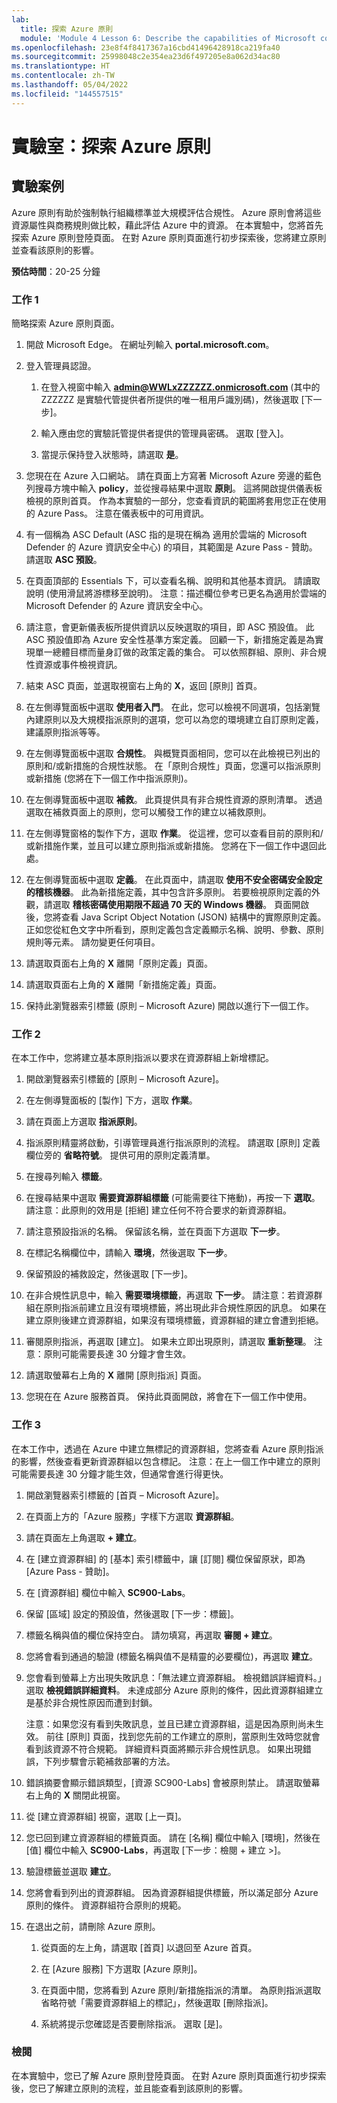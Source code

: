 ```yaml
---
lab:
  title: 探索 Azure 原則
  module: 'Module 4 Lesson 6: Describe the capabilities of Microsoft compliance solutions: Describe Azure Policy'
ms.openlocfilehash: 23e8f4f8417367a16cbd41496428918ca219fa40
ms.sourcegitcommit: 25998048c2e354ea23d6f497205e8a062d34ac80
ms.translationtype: HT
ms.contentlocale: zh-TW
ms.lasthandoff: 05/04/2022
ms.locfileid: "144557515"
---
```

# <a name="lab-explore-azure-policy"></a>實驗室：探索 Azure 原則

## <a name="lab-scenario"></a>實驗案例

Azure 原則有助於強制執行組織標準並大規模評估合規性。 Azure 原則會將這些資源屬性與商務規則做比較，藉此評估 Azure 中的資源。 在本實驗中，您將首先探索 Azure 原則登陸頁面。 在對 Azure 原則頁面進行初步探索後，您將建立原則並查看該原則的影響。

**預估時間**：20-25 分鐘

### <a name="task-1"></a>工作 1

簡略探索 Azure 原則頁面。

1. 開啟 Microsoft Edge。 在網址列輸入 **portal.microsoft.com**。

1. 登入管理員認證。
    1. 在登入視窗中輸入 **admin@WWLxZZZZZZ.onmicrosoft.com** (其中的 ZZZZZZ 是實驗代管提供者所提供的唯一租用戶識別碼)，然後選取 [下一步]。

    1. 輸入應由您的實驗託管提供者提供的管理員密碼。 選取 [登入]。
    1. 當提示保持登入狀態時，請選取 **是**。

1. 您現在在 Azure 入口網站。  請在頁面上方寫著 Microsoft Azure 旁邊的藍色列搜尋方塊中輸入 **policy**，並從搜尋結果中選取 **原則**。 這將開啟提供儀表板檢視的原則首頁。  作為本實驗的一部分，您查看資訊的範圍將套用您正在使用的 Azure Pass。   注意在儀表板中的可用資訊。

1. 有一個稱為 ASC Default (ASC 指的是現在稱為 適用於雲端的 Microsoft Defender 的 Azure 資訊安全中心) 的項目，其範圍是 Azure Pass - 贊助。   請選取 **ASC 預設**。

1. 在頁面頂部的 Essentials 下，可以查看名稱、說明和其他基本資訊。  請讀取說明 (使用滑鼠將游標移至說明)。 注意：描述欄位參考已更名為適用於雲端的 Microsoft Defender 的 Azure 資訊安全中心。

1. 請注意，會更新儀表板所提供資訊以反映選取的項目，即 ASC 預設值。 此 ASC 預設值即為 Azure 安全性基準方案定義。  回顧一下，新措施定義是為實現單一總體目標而量身訂做的政策定義的集合。 可以依照群組、原則、非合規性資源或事件檢視資訊。

1. 結束 ASC 頁面，並選取視窗右上角的 **X**，返回 [原則] 首頁。

1. 在左側導覽面板中選取 **使用者入門**。  在此，您可以檢視不同選項，包括瀏覽內建原則以及大規模指派原則的選項，您可以為您的環境建立自訂原則定義，建議原則指派等等。

1. 在左側導覽面板中選取 **合規性**。  與概覽頁面相同，您可以在此檢視已列出的原則和/或新措施的合規性狀態。  在「原則合規性」頁面，您還可以指派原則或新措施 (您將在下一個工作中指派原則)。

1. 在左側導覽面板中選取 **補救**。  此頁提供具有非合規性資源的原則清單。  透過選取在補救頁面上的原則，您可以觸發工作的建立以補救原則。  

1. 在左側導覽窗格的製作下方，選取 **作業**。  從這裡，您可以查看目前的原則和/或新措施作業，並且可以建立原則指派或新措施。  您將在下一個工作中退回此處。  

1. 在左側導覽面板中選取 **定義**。  在此頁面中，請選取 **使用不安全密碼安全設定的稽核機器**。  此為新措施定義，其中包含許多原則。  若要檢視原則定義的外觀，請選取 **稽核密碼使用期限不超過 70 天的 Windows 機器**。  頁面開啟後，您將查看 Java Script Object Notation (JSON) 結構中的實際原則定義。   正如您從紅色文字中所看到，原則定義包含定義顯示名稱、說明、參數、原則規則等元素。 請勿變更任何項目。  

1. 請選取頁面右上角的 **X** 離開「原則定義」頁面。

1. 請選取頁面右上角的 **X** 離開「新措施定義」頁面。

1. 保持此瀏覽器索引標籤 (原則 – Microsoft Azure) 開啟以進行下一個工作。

### <a name="task-2"></a>工作 2

在本工作中，您將建立基本原則指派以要求在資源群組上新增標記。

1. 開啟瀏覽器索引標籤的 [原則 – Microsoft Azure]。

1. 在左側導覽面板的 [製作] 下方，選取 **作業**。

1. 請在頁面上方選取 **指派原則**。

1. 指派原則精靈將啟動，引導管理員進行指派原則的流程。  請選取 [原則] 定義欄位旁的 **省略符號**。  提供可用的原則定義清單。  

1. 在搜尋列輸入 **標籤**。

1. 在搜尋結果中選取 **需要資源群組標籤** (可能需要往下捲動)，再按一下 **選取**。  請注意：此原則的效用是 [拒絕] 建立任何不符合要求的新資源群組。  

1. 請注意預設指派的名稱。  保留該名稱，並在頁面下方選取 **下一步**。

1. 在標記名稱欄位中，請輸入 **環境**，然後選取 **下一步**。

1. 保留預設的補救設定，然後選取 [下一步]。

1. 在非合規性訊息中，輸入 **需要環境標籤**，再選取 **下一步**。 請注意：若資源群組在原則指派前建立且沒有環境標籤，將出現此非合規性原因的訊息。  如果在建立原則後建立資源群組，如果沒有環境標籤，資源群組的建立會遭到拒絕。

1. 審閱原則指派，再選取 [建立]。  如果未立即出現原則，請選取 **重新整理**。 注意：原則可能需要長達 30 分鐘才會生效。

1. 請選取螢幕右上角的 **X** 離開 [原則指派] 頁面。

1. 您現在在 Azure 服務首頁。  保持此頁面開啟，將會在下一個工作中使用。

### <a name="task-3"></a>工作 3

在本工作中，透過在 Azure 中建立無標記的資源群組，您將查看 Azure 原則指派的影響，然後查看更新資源群組以包含標記。  注意：在上一個工作中建立的原則可能需要長達 30 分鐘才能生效，但通常會進行得更快。

1. 開啟瀏覽器索引標籤的 [首頁 – Microsoft Azure]。

1. 在頁面上方的「Azure 服務」字樣下方選取 **資源群組**。

1. 請在頁面左上角選取 **+ 建立**。

1. 在 [建立資源群組] 的 [基本] 索引標籤中，讓 [訂閱] 欄位保留原狀，即為 [Azure Pass - 贊助]。

1. 在 [資源群組] 欄位中輸入 **SC900-Labs**。

1. 保留 [區域] 設定的預設值，然後選取 [下一步：標籤]。

1. 標籤名稱與值的欄位保持空白。  請勿填寫，再選取 **審閱 + 建立**。

1. 您將會看到通過的驗證 (標籤名稱與值不是精靈的必要欄位)，再選取 **建立**。

1. 您會看到螢幕上方出現失敗訊息：「無法建立資源群組。 檢視錯誤詳細資料。」  選取 **檢視錯誤詳細資料**。 未達成部分 Azure 原則的條件，因此資源群組建立是基於非合規性原因而遭到封鎖。

    注意：如果您沒有看到失敗訊息，並且已建立資源群組，這是因為原則尚未生效。  前往 [原則] 頁面，找到您先前的工作建立的原則，當原則生效時您就會看到該資源不符合規範。  詳細資料頁面將顯示非合規性訊息。 如果出現錯誤，下列步驟會示範補救部署的方法。

1. 錯誤摘要會顯示錯誤類型，[資源 SC900-Labs] 會被原則禁止。  請選取螢幕右上角的 **X** 關閉此視窗。

1. 從 [建立資源群組] 視窗，選取 [上一頁]。

1. 您已回到建立資源群組的標籤頁面。  請在 [名稱] 欄位中輸入 [環境]，然後在 [值] 欄位中輸入 **SC900-Labs**，再選取 [下一步：檢閱 + 建立 >]。

1. 驗證標籤並選取 **建立**。

1. 您將會看到列出的資源群組。  因為資源群組提供標籤，所以滿足部分 Azure 原則的條件。  資源群組符合原則的規範。

1. 在退出之前，請刪除 Azure 原則。
    1. 從頁面的左上角，請選取 [首頁] 以退回至 Azure 首頁。

    1. 在 [Azure 服務] 下方選取 [Azure 原則]。
    1. 在頁面中間，您將看到 Azure 原則/新措施指派的清單。  為原則指派選取省略符號「需要資源群組上的標記」，然後選取 [刪除指派]。
    1. 系統將提示您確認是否要刪除指派。  選取 [是]。

### <a name="review"></a>檢閱

在本實驗中，您已了解 Azure 原則登陸頁面。 在對 Azure 原則頁面進行初步探索後，您已了解建立原則的流程，並且能查看到該原則的影響。
